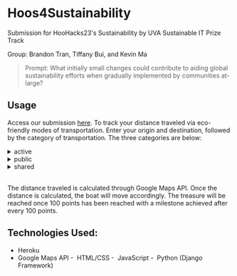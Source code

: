 # Hoos4Sustainability
Submission for HooHacks23's Sustainability by UVA Sustainable IT Prize Track

Group: Brandon Tran, Tiffany Bui, and Kevin Ma

> Prompt: What initially small changes could contribute to aiding global sustainability efforts when gradually implemented by communities at-large?

## Usage
Access our submission [here](https://hoos4sustainability.herokuapp.com/hoos/). To track your distance traveled via eco-friendly modes of transportation. Enter your origin and destination, followed by the category of transportation. The three categories are below:

<details>
<summary>active</summary>  
  
- Biking
- Walking
- Skating
</details>

<details>
<summary>public</summary>  
  
- Bus
- Train
- Metro
</details>

<details>
<summary>shared</summary>  
  
- Car Pool
- Ride Share
- Hitch Hike
</details>
<br>

The distance traveled is calculated through Google Maps API. Once the distance is calculated, the boat will move accordingly. The treasure will be reached once 100 points has been reached with a milestone achieved after every 100 points.

## Technologies Used:
- Heroku
- Google Maps API
-  HTML/CSS
-  JavaScript
-  Python (Django Framework)